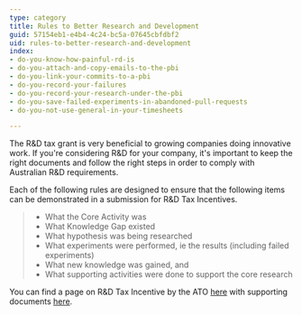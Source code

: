 ```yaml
---
type: category
title: Rules to Better Research and Development
guid: 57154eb1-e4b4-4c24-bc5a-07645cbfdbf2
uid: rules-to-better-research-and-development
index:
- do-you-know-how-painful-rd-is
- do-you-attach-and-copy-emails-to-the-pbi
- do-you-link-your-commits-to-a-pbi
- do-you-record-your-failures
- do-you-record-your-research-under-the-pbi
- do-you-save-failed-experiments-in-abandoned-pull-requests
- do-you-not-use-general-in-your-timesheets

---
```

The R&D tax grant is very beneficial to growing companies doing innovative work. If you're considering R&D for your company, it's important to keep the right documents and follow the right steps in order to comply with Australian R&D requirements.

Each of the following rules are designed to ensure that the following items can be demonstrated in a submission for R&D Tax Incentives.


> * What the Core Activity was
> * What Knowledge Gap existed
> * What hypothesis was being researched
> * What experiments were performed, ie the results (including failed experiments)
> * What new knowledge was gained, and
> * What supporting activities were done to support the core research




You can find a page on R&D Tax Incentive by the ATO [here](https&#58;//www.ato.gov.au/Business/Research-and-development-tax-incentive/) with supporting documents [here](https&#58;//www.business.gov.au/assistance/research-and-development-tax-incentive/guidance-and-information/sector-guidance/software-development).

